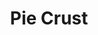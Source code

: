 ---
title: Pie Crust
from: Sara Aukes
modified_from: a book
images:
  - scan0118_006.jpg
tags:
  - dessert
  - misc
---